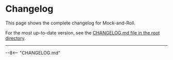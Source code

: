 # Changelog

This page shows the complete changelog for Mock-and-Roll.

For the most up-to-date version, see the [CHANGELOG.md file in the root directory](https://github.com/bvandewe/mock-and-roll/blob/main/CHANGELOG.md).

---

--8<-- "CHANGELOG.md"
